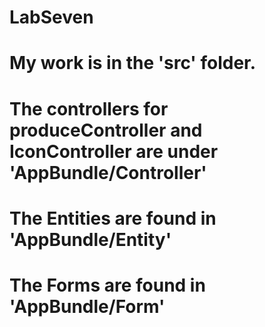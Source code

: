 # LabSeven
# My work is in the 'src' folder.
# The controllers for produceController and IconController are under 'AppBundle/Controller'
# The Entities are found in 'AppBundle/Entity'
# The Forms are found in 'AppBundle/Form'
